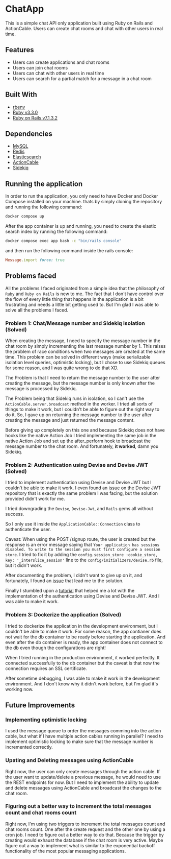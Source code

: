 # ChatApp

This is a simple chat API only application built using Ruby on Rails and ActionCable. Users can create chat rooms and chat with other users in real time.

## Features

- Users can create applications and chat rooms
- Users can join chat rooms
- Users can chat with other users in real time
- Users can search for a partial match for a message in a chat room

## Built With

- [rbenv](https://github.com/rbenv/rbenv)
- [Ruby v3.3.0](https://www.ruby-lang.org/en/)
- [Ruby on Rails v7.1.3.2](https://rubyonrails.org/)

## Dependencies

- [MySQL](https://www.mysql.com/)
- [Redis](https://redis.io/)
- [Elasticsearch](https://www.elastic.co/)
- [ActionCable](https://guides.rubyonrails.org/action_cable_overview.html)
- [Sidekiq](https://sidekiq.org/)

## Running the application

In order to run the application, you only need to have Docker and Docker Compose installed on your machine. thats by simply cloning the repository and running the following command:

```bash
docker compose up
```

After the app container is up and running, you need to create the elastic search index by running the following command:

```bash
docker compose exec app bash -c "bin/rails console"
```

and then run the following command inside the rails console:

```ruby
Message.import force: true
```

## Problems faced

All the problems I faced originated from a simple idea that the philosophy of `Ruby` and `Ruby on Rails` is new to me. The fact that I don't have control over the flow of every little thing that happens in the application is a bit frustrating and needs a little bit getting used to. But I'm glad I was able to solve all the problems I faced.

### Problem 1: Chat/Message number and Sidekiq isolation (Solved)

When creating the message, I need to specify the message number in the chat room by simply incrementing the last message number by 1. This raises the problem of race conditions when two messages are created at the same time. This problem can be solved in different ways (make  serializable isolation level queries, optimistic locking), but I chose to use Sidekiq queues for some reason, and I was quite wrong to do that XD.

The Problem is that I need to return the message number to the user after creating the message, but the message number is only known after the message is processed by Sidekiq.

The Problem being that Sidekiq runs in isolation, so I can't use the `ActionCable.server.broadcast` method in the worker. I tried all sorts of things to make it work, but I couldn't be able to figure out the right way to do it. So, I gave up on returning the message number to the user after creating the message and just returned the message content.

Before giving up completely on this one and because Sidekiq does not have hooks like the native Action Job I tried implementing the same job in the native Action Job and set up the after_perform hook to broadcast the message number to the chat room. And fortunately, **it worked**, damn you Sidekiq.

### Problem 2: Authentication using Devise and Devise JWT (Solved)

I tried to implement authentication using Devise and Devise JWT but I couldn't be able to make it work. I even found an [issue](https://github.com/heartcombo/devise/issues/5473) on the Devise JWT repository that is exactly the same problem I was facing, but the solution provided didn't work for me.

I tried downgrading the `Devise`, `Devise-Jwt`, and `Rails` gems all without success.

So I only use it inside the `ApplicationCable::Connection` class to authenticate the user.

Caveat: When using the POST /signup route, the user is created but the response is an error message saying that `Your application has sessions disabled. To write to the session you must first configure a session store`. I tried to fix it by adding the `config.session_store :cookie_store, key: '_interslice_session'` line to the `config/initializers/devise.rb` file, but it didn't work.

After documenting the problem, I didn't want to give up on it, and fortunately, I found an [issue](https://github.com/waiting-for-dev/devise-jwt/issues/235#issuecomment-1680376388) that lead me to the solution.

Finally I stumbled upon a [tutorial](https://dakotaleemartinez.com/tutorials/devise-jwt-api-only-mode-for-authentication/) that helped me a lot with the implementation of the authentication using Devise and Devise JWT. And I was able to make it work.

### Problem 3: Dockerize the application (Solved)

I tried to dockerize the application in the development environment, but I couldn't be able to make it work. For some reason, the app contianer does not wait for the db container to be ready before starting the application. And even after the db container is ready, the app container does not connect to the db even though the configurations are right!

When I tried running in the production environment, it worked perfectly. It connected successfully to the db container but the caveat is that now the connection requires an SSL certificate.

After sometime debugging, I was able to make it work in the development environment. And I don't know why it didn't work before, but I'm glad it's working now.

## Future Improvements

### Implementing optimistic locking

I used the message queue to order the messages comming into the action cable, but what if I have multiple action cables running in parallel? I need to implement optimistic locking to make sure that the message number is incremented correctly.

### Upating and Deleting messages using ActionCable

Right now, the user can only create messages through the action cable. If the user want to update/delete a previous message, he would need to use the REST endpoints for now. But I need to implement the ability to update and delete messages using ActionCable and broadcast the changes to the chat room.

### Figuring out a better way to increment the total messages count and chat rooms count

Right now, I'm using two triggers to increment the total messages count and chat rooms count. One after the create request and the other one by using a cron job. I need to figure out a better way to do that. Because the trigger by creating would exhaust the database if the chat room is very active. Maybe figure out a way to implement what is similar to the exponential backoff functionality of the most popular messaging applications.
